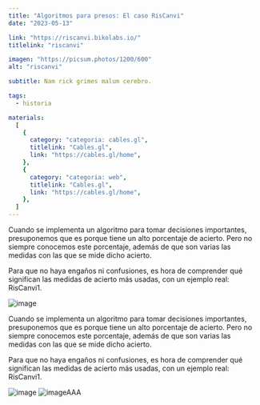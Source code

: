 ```yaml
---
title: "Algoritmos para presos: El caso RisCanvi"
date: "2023-05-13"

link: "https://riscanvi.bikolabs.io/"
titlelink: "riscanvi"

imagen: "https://picsum.photos/1200/600"
alt: "riscanvi"

subtitle: Nam rick grimes malum cerebro.

tags:
  - historia

materials:
  [
    {
      category: "categoria: cables.gl",
      titlelink: "Cables.gl",
      link: "https://cables.gl/home",
    },
    {
      category: "categoria: web",
      titlelink: "Cables.gl",
      link: "https://cables.gl/home",
    },
  ]
---
```


<script>
  import Link from "$lib/components/Link/link.svelte";
  import ArrowLink from "$lib/icons/ArrowLink.svelte";
  import Image from "$lib/image/Image.svelte";
</script>

Cuando se implementa un algoritmo para tomar decisiones importantes, presuponemos que es porque tiene un alto porcentaje de acierto. Pero no siempre conocemos este porcentaje, además de que son varias las medidas con las que se mide dicho acierto.

Para que no haya engaños ni confusiones, es hora de comprender qué significan las medidas de acierto más usadas, con un ejemplo real: RisCanvi1.

<Image src="https://picsum.photos/600/600" alt="image" styles="my-5" caption='esto es un pie de foto en el top' captionposition="top" />

Cuando se implementa un algoritmo para tomar decisiones importantes, presuponemos que es porque tiene un alto porcentaje de acierto. Pero no siempre conocemos este porcentaje, además de que son varias las medidas con las que se mide dicho acierto.

Para que no haya engaños ni confusiones, es hora de comprender qué significan las medidas de acierto más usadas, con un ejemplo real: RisCanvi1.

<Image src="https://picsum.photos/1200/500" alt="image" styles="border" />

<Image src="https://picsum.photos/500/500" alt="imageAAA" position="right"/>
